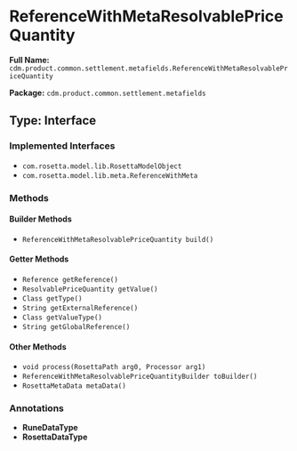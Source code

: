 # ReferenceWithMetaResolvablePriceQuantity

**Full Name:** `cdm.product.common.settlement.metafields.ReferenceWithMetaResolvablePriceQuantity`

**Package:** `cdm.product.common.settlement.metafields`

## Type: Interface

### Implemented Interfaces

- `com.rosetta.model.lib.RosettaModelObject`
- `com.rosetta.model.lib.meta.ReferenceWithMeta`

### Methods

#### Builder Methods

- `ReferenceWithMetaResolvablePriceQuantity build()`

#### Getter Methods

- `Reference getReference()`
- `ResolvablePriceQuantity getValue()`
- `Class getType()`
- `String getExternalReference()`
- `Class getValueType()`
- `String getGlobalReference()`

#### Other Methods

- `void process(RosettaPath arg0, Processor arg1)`
- `ReferenceWithMetaResolvablePriceQuantityBuilder toBuilder()`
- `RosettaMetaData metaData()`

### Annotations

- **RuneDataType**
- **RosettaDataType**

